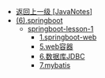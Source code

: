 - [返回上一级 [JavaNotes]](JavaNotes/)
- [(6).springboot](JavaNotes/(6).springboot/)
  - [springboot-lesson-1](JavaNotes/(6).springboot/springboot-lesson-1/)
    - [1.springboot-web](JavaNotes/(6).springboot/springboot-lesson-1/1.springboot-web.md)
    - [5.web容器](JavaNotes/(6).springboot/springboot-lesson-1/5.web容器.md)
    - [6.数据库JDBC](JavaNotes/(6).springboot/springboot-lesson-1/6.数据库JDBC.md)
    - [7.mybatis](JavaNotes/(6).springboot/springboot-lesson-1/7.mybatis.md)
